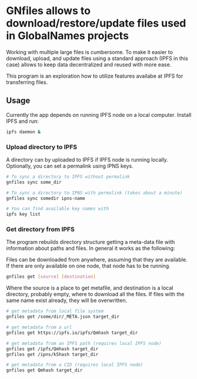 # GNfiles allows to download/restore/update files used in GlobalNames projects

Working with multiple large files is cumbersome. To make it easier to download,
upload, and update files using a standard approach (IPFS in this case) allows
to keep data decentralized and reused with more ease.

This program is an exploration how to utilize features availabe at IPFS for
transferring files.

## Usage

Currently the app depends on running IPFS node on a local computer.
Install IPFS and run:

```bash
ipfs daemon &
```

### Upload directory to IPFS

A directory can by uploaded to IPFS if IPFS node is running locally.
Optionally, you can set a permalink using IPNS keys.

```bash
# To sync a directory to IPFS without permalink
gnfiles sync some_dir

# To sync a directory to IPNS with permalink (takes about a minute)
gnfiles sync somedir ipns-name

# You can find available key names with
ipfs key list
```

### Get directory from IPFS

The program rebuilds directory structure getting a meta-data file with
information about paths and files. In general it works as the following:

Files can be downloaded from anywhere, assuming that they are available.
If there are only available on one node, that node has to be running.

```bash
gnfiles get [source] [destination]
```

Where the source is a place to get metafile, and destination is a local
directory, probably empty, where to download all the files. If files with
the same name exist already, they will be overwritten.

```bash
# get metadata from local file system
gnfiles get /some/dir/_META.json target_dir

# get metadata from a url
gnfiles get https://ipfs.io/ipfs/Qmhash target_dir

# get metadata from an IPFS path (requires local IPFS node)
gnfiles get /ipfs/Qmhash target_dir
gnfiles get /ipns/k5hash target_dir

# get metadata from a CID (requires local IPFS node)
gnfiles get Qmhash target_dir
```

